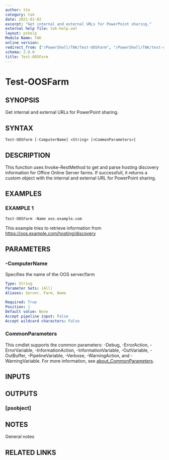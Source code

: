 ```yaml
---
author: tto
category: tak
date: 2021-01-02
excerpt: "Get internal and external URLs for PowerPoint sharing."
external help file: tak-help.xml
layout: pshelp
Module Name: TAK
online version:
redirect_from: ["/PowerShell/TAK/Test-OOSFarm", "/PowerShell/TAK/test-oosfarm", "/PowerShell/test-oosfarm"]
schema: 2.0.0
title: Test-OOSFarm
---
```


# Test-OOSFarm

## SYNOPSIS
Get internal and external URLs for PowerPoint sharing.

## SYNTAX

```
Test-OOSFarm [-ComputerName] <String> [<CommonParameters>]
```

## DESCRIPTION
This function uses Invoke-RestMethod to get and parse hosting discovery information for Office Online Server farms.
If successfull, it returns a custom object with the internal and external URL for PowerPoint sharing.

## EXAMPLES

### EXAMPLE 1
```
Test-OOSFarm -Name oos.example.com
```

This example tries to retrieve information from https://oos.example.com/hosting/discovery

## PARAMETERS

### -ComputerName
Specifies the name of the OOS server/farm

```yaml
Type: String
Parameter Sets: (All)
Aliases: Server, Farm, Name

Required: True
Position: 1
Default value: None
Accept pipeline input: False
Accept wildcard characters: False
```

### CommonParameters
This cmdlet supports the common parameters: -Debug, -ErrorAction, -ErrorVariable, -InformationAction, -InformationVariable, -OutVariable, -OutBuffer, -PipelineVariable, -Verbose, -WarningAction, and -WarningVariable. For more information, see [about_CommonParameters](http://go.microsoft.com/fwlink/?LinkID=113216).

## INPUTS

### <none>
## OUTPUTS

### [psobject]
## NOTES
General notes

## RELATED LINKS

